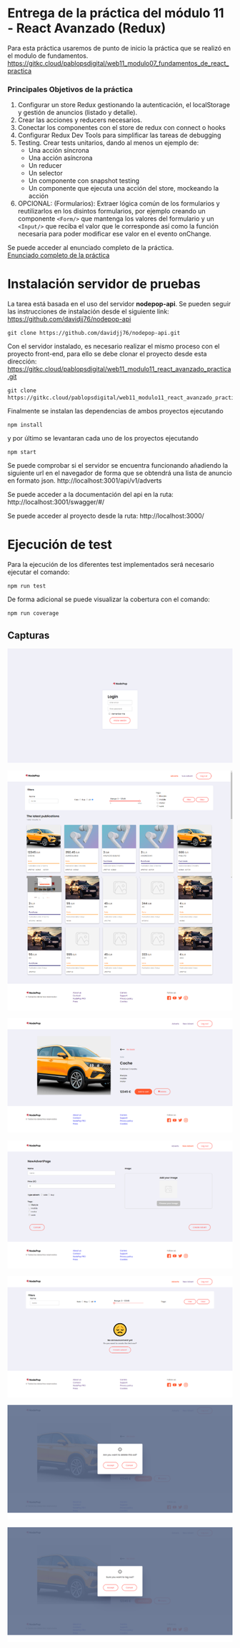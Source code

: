 # Entrega de la práctica del módulo 11 - React Avanzado (Redux)

Para esta práctica usaremos de punto de inicio la práctica que se realizó en el
modulo de fundamentos.
https://gitkc.cloud/pablopsdigital/web11_modulo07_fundamentos_de_react_practica

### Principales Objetivos de la práctica

1. Configurar un store Redux gestionando la autenticación, el localStorage y gestión de anuncios (listado y detalle).
2. Crear las acciones y reducers necesarios.
3. Conectar los componentes con el store de redux con connect o hooks
4. Configurar Redux Dev Tools para simplificar las tareas de debugging
5. Testing. Crear tests unitarios, dando al menos un ejemplo de:
   - Una acción síncrona
   - Una acción asíncrona
   - Un reducer
   - Un selector
   - Un componente con snapshot testing
   - Un componente que ejecuta una acción del store, mockeando la acción
6. OPCIONAL: (Formularios): Extraer lógica común de los formularios y reutilizarlos en los disintos formularios, por ejemplo creando un componente `<Form/>` que mantenga los valores del formulario y un `<Input/>` que reciba el valor que le corresponde así como la función necesaria para poder modificar ese valor en el evento onChange.

Se puede acceder al enunciado completo de la práctica.  
[Enunciado completo de la práctica](documentation/enunciado.pdf)

# Instalación servidor de pruebas

La tarea está basada en el uso del servidor **nodepop-api**. Se pueden seguir las instrucciones de instalación desde el siguiente link: https://github.com/davidjj76/nodepop-api

    git clone https://github.com/davidjj76/nodepop-api.git

Con el servidor instalado, es necesario realizar el mismo proceso con el proyecto front-end, para ello se debe clonar el proyecto desde esta dirección: https://gitkc.cloud/pablopsdigital/web11_modulo11_react_avanzado_practica.git

    git clone https://gitkc.cloud/pablopsdigital/web11_modulo11_react_avanzado_practica.git

Finalmente se instalan las dependencias de ambos proyectos ejecutando

    npm install

y por último se levantaran cada uno de los proyectos ejecutando

    npm start

Se puede comprobar si el servidor se encuentra funcionando añadiendo la siguiente url en el navegador de forma que se obtendrá una lista de anuncio en formato json.
http://localhost:3001/api/v1/adverts

Se puede acceder a la documentación del api en la ruta:
http://localhost:3001/swagger/#/

Se puede acceder al proyecto desde la ruta:
http://localhost:3000/

# Ejecución de test

Para la ejecución de los diferentes test implementados será necesario ejecutar el comando:

    npm run test

De forma adicional se puede visualizar la cobertura con el comando:

    npm run coverage

## Capturas

![enter image description here](documentation/screencaptures/captura_00.png)

![enter image description here](documentation/screencaptures/captura_01.png)

![enter image description here](documentation/screencaptures/captura_02.png)

![enter image description here](documentation/screencaptures/captura_03.png)

![enter image description here](documentation/screencaptures/captura_04.png)

![enter image description here](documentation/screencaptures/captura_05.png)

![enter image description here](documentation/screencaptures/captura_06.png)
